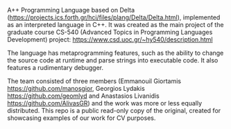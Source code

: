 A++ Programming Language based on Delta (https://projects.ics.forth.gr/hci/files/plang/Delta/Delta.html), implemented as an interpreted language in C++. 
It was created as the main project of the graduate course CS-540 (Advanced Topics in Programming Languages Development) project: https://www.csd.uoc.gr/~hy540/description.html

The language has metaprogramming features, such as the ability to change the source code at runtime and parse strings into executable code. It also features a
rudimentary debugger.

The team consisted of three members (Emmanouil Giortamis https://github.com/manosgior, Georgios Lydakis https://github.com/geomlyd and Anastasios Livanidis https://github.com/AlivasGR) and the work was more or less equally distributed. This repo is a public read-only copy of the original, created for showcasing examples of our work for CV purposes.
